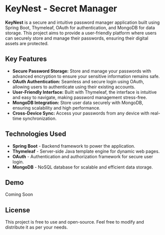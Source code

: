 # KeyNest - Secret Manager

**KeyNest** is a secure and intuitive password manager application built using Spring Boot, Thymeleaf, OAuth for authentication, and MongoDB for data storage. This project aims to provide a user-friendly platform where users can securely store and manage their passwords, ensuring their digital assets are protected.

## Key Features

- **Secure Password Storage:** Store and manage your passwords with advanced encryption to ensure your sensitive information remains safe.
- **OAuth Authentication:** Seamless and secure login using OAuth, allowing users to authenticate using their existing accounts.
- **User-Friendly Interface:** Built with Thymeleaf, the interface is intuitive and easy to navigate, making password management stress-free.
- **MongoDB Integration:** Store user data securely with MongoDB, ensuring scalability and high performance.
- **Cross-Device Sync:** Access your passwords from any device with real-time synchronization.

## Technologies Used

- **Spring Boot** - Backend framework to power the application.
- **Thymeleaf** - Server-side Java template engine for dynamic web pages.
- **OAuth** - Authentication and authorization framework for secure user login.
- **MongoDB** - NoSQL database for scalable and efficient data storage.

## Demo

Coming Soon

## License

This project is free to use and open-source. Feel free to modify and distribute it as per your needs.
